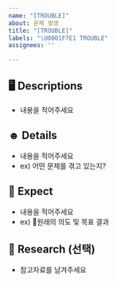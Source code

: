 ```yaml
---
name: "[TROUBLE]"
about: 문제 발생
title: "[TROUBLE]"
labels: "\U0001F7E1 TROUBLE"
assignees: ''

---
```


## 🖥️ Descriptions
 - 내용을 적어주세요 

## ☻ Details
 - 내용을 적어주세요 
- ex) 어떤 문제를 겪고 있는지?

## 📝 Expect
 - 내용을 적어주세요 
- ex) 원래의 의도 및 목표 결과

## 📖 Research (선택)
 - 참고자료를 남겨주세요
